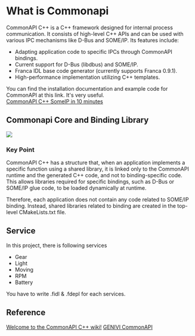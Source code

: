 # What is Commonapi
CommonAPI C++ is a C++ framework designed for internal process communication. It consists of high-level C++ APIs and can be used with various IPC mechanisms like D-Bus and SOME/IP. 
Its features include:

- Adapting application code to specific IPCs through CommonAPI bindings.
- Current support for D-Bus (libdbus) and SOME/IP.
- Franca IDL base code generator (currently supports Franca 0.9.1).
- High-performance implementation utilizing C++ templates.

You can find the installation documentation and example code for CommonAPI at this link. It's very useful.   
[CommonAPI C++ SomeIP in 10 minutes](https://github.com/COVESA/capicxx-someip-tools/wiki/CommonAPI-C---SomeIP-in-10-minutes)

## Commonapi Core and Binding Library
<img src="https://github.com/SEA-ME-Team6/DES_Head-Unit/assets/119277948/9eb817b7-50cf-4363-be65-9716517d573e">

  ### Key Point
  CommonAPI C++ has a structure that, when an application implements a specific function using a shared library, it is linked only to the CommonAPI runtime and the generated C++ code, and not to binding-specific code. 
  This allows libraries required for specific bindings,   such as D-Bus or SOME/IP glue code, to be loaded dynamically at runtime. 
  
  Therefore, each application does not contain any code related to SOME/IP binding. Instead, shared libraries related to binding are created in the top-level CMakeLists.txt file.

## Service
In this project, there is following services

- Gear
- Light
- Moving
- RPM
- Battery

You have to write .fidl & .fdepl for each services.

## Reference
[Welcome to the CommonAPI C++ wiki!](https://github.com/COVESA/capicxx-core-tools/wiki)
[GENIVI CommonAPI](https://medium.com/@aytackahveci93/introduction-to-genivi-commonapi-640472f468e)
